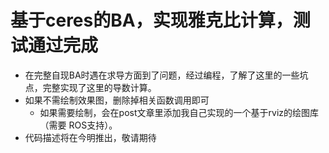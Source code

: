 # 基于ceres的BA，实现雅克比计算，测试通过完成
* 在完整自现BA时遇在求导方面到了问题，经过编程，了解了这里的一些坑点，完整实现了这里的导数计算。
* 如果不需绘制效果图，删除掉相关函数调用即可
    * 如果需要绘制，会在post文章里添加我自己实现的一个基于rviz的绘图库（需要
    ROS支持）。
* 代码描述将在今明推出，敬请期待